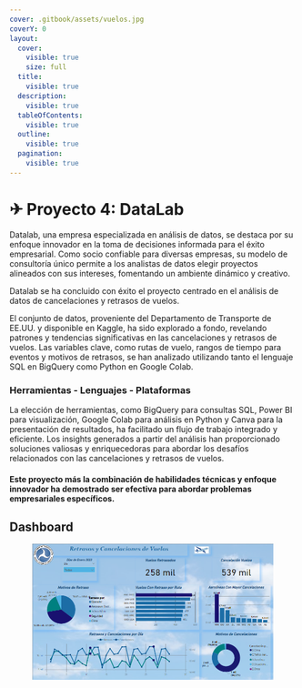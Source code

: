 ```yaml
---
cover: .gitbook/assets/vuelos.jpg
coverY: 0
layout:
  cover:
    visible: true
    size: full
  title:
    visible: true
  description:
    visible: true
  tableOfContents:
    visible: true
  outline:
    visible: true
  pagination:
    visible: true
---
```


# ✈ Proyecto 4: DataLab

Datalab, una empresa especializada en análisis de datos, se destaca por su enfoque innovador en la toma de decisiones informada para el éxito empresarial. Como socio confiable para diversas empresas, su modelo de consultoría único permite a los analistas de datos elegir proyectos alineados con sus intereses, fomentando un ambiente dinámico y creativo.&#x20;

Datalab se ha concluido con éxito el proyecto centrado en el análisis de datos de cancelaciones y retrasos de vuelos.

El conjunto de datos, proveniente del Departamento de Transporte de EE.UU. y disponible en Kaggle, ha sido explorado a fondo, revelando patrones y tendencias significativas en las cancelaciones y retrasos de vuelos. Las variables clave, como rutas de vuelo, rangos de tiempo para eventos y motivos de retrasos, se han analizado utilizando tanto el lenguaje SQL en BigQuery como Python en Google Colab.

### **Herramientas - Lenguajes - Plataformas** <a href="#opcin3flightdelayandcancellation" id="opcin3flightdelayandcancellation"></a>

La elección de herramientas, como BigQuery para consultas SQL, Power BI para visualización, Google Colab para análisis en Python y Canva para la presentación de resultados, ha facilitado un flujo de trabajo integrado y eficiente. Los insights generados a partir del análisis han proporcionado soluciones valiosas y enriquecedoras para abordar los desafíos relacionados con las cancelaciones y retrasos de vuelos.

#### Este proyecto más la combinación de habilidades técnicas y enfoque innovador ha demostrado ser efectiva para abordar problemas empresariales específicos.

## Dashboard



<figure><img src=".gitbook/assets/Dashboard.webp" alt=""><figcaption></figcaption></figure>
